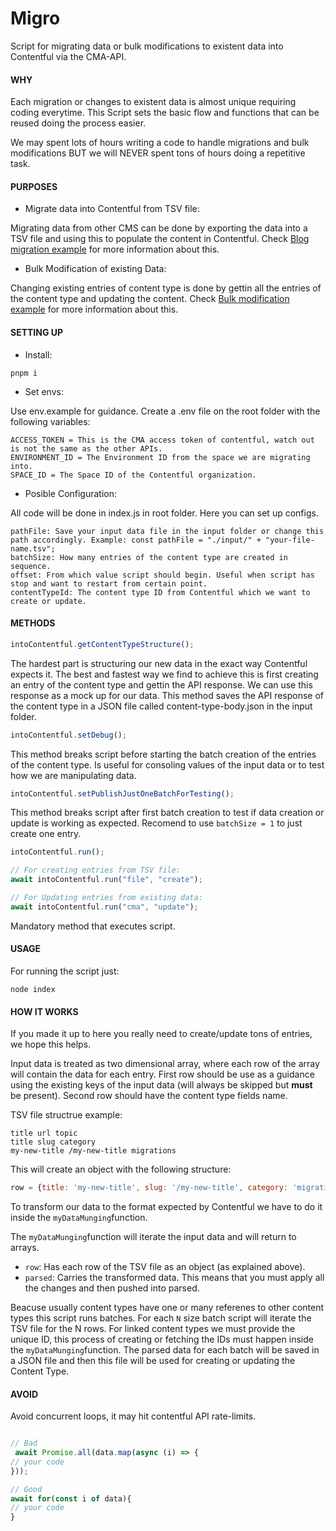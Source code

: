 # Migro
Script for migrating data or bulk modifications to existent data into Contentful via the CMA-API.

#### **WHY**

Each migration or changes to existent data is almost unique requiring coding everytime. This Script sets the basic flow and functions that can be reused doing the process easier.

We may spent lots of hours writing a code to handle migrations and bulk modifications BUT we will NEVER spent tons of hours doing a repetitive task. 

#### **PURPOSES**

- Migrate data into Contentful from TSV file:

 Migrating data from other CMS can be done by exporting the data into a TSV file and using this to populate the content in Contentful. Check [Blog migration example](https://github.com/studio-freight/into-contentful/tree/blog-example) for more information about this.

- Bulk Modification of existing Data:

 Changing existing entries of content type is done by gettin all the entries of the content type and updating the content. Check [Bulk modification example](https://github.com/studio-freight/into-contentful/tree/bulk-modifications) for more information about this.

#### **SETTING UP**

- Install:

```
pnpm i
```

- Set envs:

Use env.example for guidance. Create a .env file on the root folder with the following variables:

```
ACCESS_TOKEN = This is the CMA access token of contentful, watch out is not the same as the other APIs.
ENVIRONMENT_ID = The Environment ID from the space we are migrating into.
SPACE_ID = The Space ID of the Contentful organization.
```

- Posible Configuration:

All code will be done in index.js in root folder. Here you can set up configs.

```
pathFile: Save your input data file in the input folder or change this path accordingly. Example: const pathFile = "./input/" + "your-file-name.tsv";
batchSize: How many entries of the content type are created in sequence.
offset: From which value script should begin. Useful when script has stop and want to restart from certain point.
contentTypeId: The content type ID from Contentful which we want to create or update.
```

#### **METHODS**

```javascript
intoContentful.getContentTypeStructure();
```

The hardest part is structuring our new data in the exact way Contentful expects it. The best and fastest way we find to achieve this is first creating an entry of the content type and gettin the API response. We can use this response as a mock up for our data. 
This method saves the API response of the content type in a JSON file called content-type-body.json in the input folder.

```javascript
intoContentful.setDebug();
```

This method breaks script before starting the batch creation of the entries of the content type. Is useful for consoling values of the input data or to test how we are manipulating data.

```javascript
intoContentful.setPublishJustOneBatchForTesting();
```

This method breaks script after first batch creation to test if data creation or update is working as expected. Recomend to use ```batchSize = 1``` to just create one entry.

```javascript
intoContentful.run();

// For creating entries from TSV file:
await intoContentful.run("file", "create");

// For Updating entries from existing data:
await intoContentful.run("cma", "update");
```

Mandatory method that executes script.


#### **USAGE**

For running the script just:

```
node index
```

#### **HOW IT WORKS**

If you made it up to here you really need to create/update tons of entries, we hope this helps.

Input data is treated as two dimensional array, where each row of the array will contain the data for each entry. 
First row should be use as a guidance using the existing keys of the input data (will always be skipped but **must** be present). Second row should have the content type fields name.

TSV file structrue example:
```
title url topic
title slug category
my-new-title /my-new-title migrations
```
This will create an object with the following structure:

```javascript
row = {title: 'my-new-title', slug: '/my-new-title', category: 'migrations'}
```

To transform our data to the format expected by Contentful we have to do it inside the ```myDataMunging```function.

The ```myDataMunging```function will iterate the input data and will return to arrays. 
- ```row```: Has each row of the TSV file as an object (as explained above). 
- ```parsed```: Carries the transformed data. This means that you must apply all the changes and then pushed into parsed.

Beacuse usually content types have one or many referenes to other content types this script runs batches. For each ```N``` size batch script will iterate the TSV file for the N rows. For linked content types we must provide the unique ID, this process of creating or fetching the IDs must happen inside the ```myDataMunging```function. The parsed data for each batch will be saved in a JSON file and then this file will be used for creating or updating the Content Type.   


#### AVOID ####

Avoid concurrent loops, it may hit contentful API rate-limits.

```javascript

// Bad
 await Promise.all(data.map(async (i) => {
// your code
}));

// Good
await for(const i of data){
// your code
}

```
